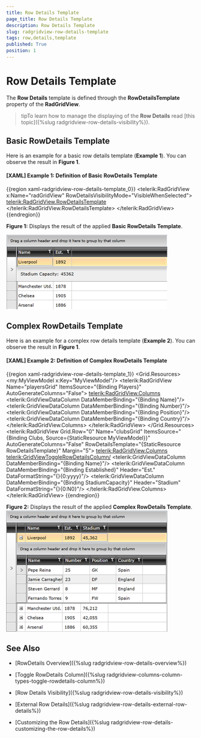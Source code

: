 ```yaml
---
title: Row Details Template
page_title: Row Details Template
description: Row Details Template
slug: radgridview-row-details-template
tags: row,details,template
published: True
position: 1
---
```


# Row Details Template

The __Row Details__ template is defined through the __RowDetailsTemplate__ property of the __RadGridView__.

>tipTo learn how to manage the displaying of the __Row Details__ read [this topic]({%slug radgridview-row-details-visibility%}).
	
## Basic RowDetails Template

Here is an example for a basic row details template (__Example 1__). You can observe the result in __Figure 1__.
		

#### __[XAML] Example 1: Definition of Basic RowDetails Template__

{{region xaml-radgridview-row-details-template_0}}
	<telerik:RadGridView x:Name="radGridView"
	                 RowDetailsVisibilityMode="VisibleWhenSelected">
	    <telerik:RadGridView.RowDetailsTemplate>
	        <DataTemplate>
	            <StackPanel Orientation="Horizontal"
	                Margin="10,10,10,10">
	                <TextBlock Text="Stadium Capacity: " />
	                <TextBlock Text="{Binding StadiumCapacity}" />
	            </StackPanel>
	        </DataTemplate>
	    </telerik:RadGridView.RowDetailsTemplate>
	    <!--...-->
	</telerik:RadGridView>
{{endregion}}

__Figure 1:__ Displays the result of the applied __Basic RowDetails Template__.

![gridview-row-details-template-basic](images/gridview-row-details-template-basic.png)

## Complex RowDetails Template

Here is an example for a complex row details template (__Example 2__). You can observe the result in __Figure 1__.

#### __[XAML] Example 2: Definition of Complex RowDetails Template__

{{region xaml-radgridview-row-details-template_1}}
	<Grid>
	    <Grid.Resources>
	        <my:MyViewModel x:Key="MyViewModel"/>
	        <DataTemplate x:Key="RowDetailsTemplate">
	            <telerik:RadGridView Name="playersGrid" 
	                        ItemsSource="{Binding Players}" 
	                        AutoGenerateColumns="False">
	                <telerik:RadGridView.Columns>
	                    <telerik:GridViewDataColumn DataMemberBinding="{Binding Name}"/>
	                    <telerik:GridViewDataColumn DataMemberBinding="{Binding Number}"/>
	                    <telerik:GridViewDataColumn DataMemberBinding="{Binding Position}"/>
	                    <telerik:GridViewDataColumn DataMemberBinding="{Binding Country}"/>
	                </telerik:RadGridView.Columns>
	            </telerik:RadGridView>
	        </DataTemplate>
	    </Grid.Resources>
	    <telerik:RadGridView Grid.Row="0" 
	                Name="clubsGrid" 
	                ItemsSource="{Binding Clubs, Source={StaticResource MyViewModel}}"
	                AutoGenerateColumns="False"
	                RowDetailsTemplate="{StaticResource RowDetailsTemplate}"
	                Margin="5">
	        <telerik:RadGridView.Columns>
	            <telerik:GridViewToggleRowDetailsColumn/>
	            <telerik:GridViewDataColumn DataMemberBinding="{Binding Name}"/>
	            <telerik:GridViewDataColumn DataMemberBinding="{Binding Established}"
	                            Header="Est." 
	                            DataFormatString="{}{0:yyyy}"/>
	            <telerik:GridViewDataColumn DataMemberBinding="{Binding StadiumCapacity}" 
	                            Header="Stadium" 
	                            DataFormatString="{}{0:N0}"/>
	        </telerik:RadGridView.Columns>
	    </telerik:RadGridView>
	</Grid>
{{endregion}}

__Figure 2:__ Displays the result of the applied __Complex RowDetails Template__.
![gridview-row-details-template-complex](images/gridview-row-details-template-complex.png)

## See Also

 * [RowDetails Overview]({%slug radgridview-row-details-overview%})

 * [Toggle RowDetails Column]({%slug radgridview-columns-column-types-toggle-rowdetails-column%})

 * [Row Details Visibility]({%slug radgridview-row-details-visibility%})

 * [External Row Details]({%slug radgridview-row-details-external-row-details%})

 * [Customizing the Row Details]({%slug radgridview-row-details-customizing-the-row-details%})
